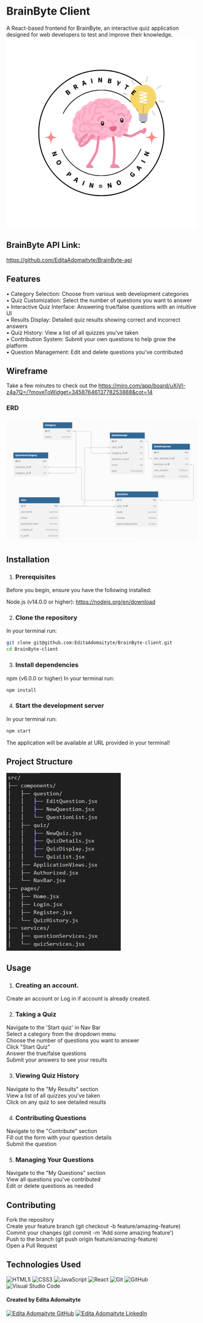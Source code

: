 # BrainByte Client

A React-based frontend for BrainByte, an interactive quiz application designed for web developers to test and improve their knowledge.
<img src="./src/pages/logo.png" alt="">


## BrainByte API Link:
https://github.com/EditaAdomaityte/BrainByte-api


## Features
<p></p>
• Category Selection: Choose from various web development categories<br>
• Quiz Customization: Select the number of questions you want to answer<br>
• Interactive Quiz Interface: Answering true/false questions with an intuitive UI<br>
• Results Display: Detailed quiz results showing correct and incorrect answers<br>
• Quiz History: View a list of all quizzes you've taken<br>
• Contribution System: Submit your own questions to help grow the platform<br>
• Question Management: Edit and delete questions you've contributed<br>
</p>

## Wireframe

Take a few minutes to check out the https://miro.com/app/board/uXjVI-z4a7Q=/?moveToWidget=3458764613778253888&cot=14

### ERD

<img src="./src/pages/ERD.png" alt="">


## Installation

1. ### Prerequisites
Before you begin, ensure you have the following installed:

Node.js (v14.0.0 or higher):
https://nodejs.org/en/download

2. ### Clone the repository
In your terminal run:
```sh
git clone git@github.com:EditaAdomaityte/BrainByte-client.git
cd BrainByte-client
```

3. ### Install dependencies
npm (v6.0.0 or higher) 
In your terminal run:
```sh
npm install
```

4. ### Start the development server
In your terminal run:
```sh
npm start
```
The application will be available at URL provided in your terminal!

## Project Structure
<img src="./src/pages/structure.png" alt="">


## Usage

1. ### Creating an account.
  Create an account or Log in if account is already created.
  
2. ### Taking a Quiz
<p>
Navigate to the 'Start quiz' in Nav Bar<br>
Select a category from the dropdown menu<br>
Choose the number of questions you want to answer<br>
Click "Start Quiz"<br>
Answer the true/false questions<br>
Submit your answers to see your results<br>
</p>

3. ### Viewing Quiz History
<p>
Navigate to the "My Results" section<br>
View a list of all quizzes you've taken<br>
Click on any quiz to see detailed results<br>
</p>

4. ### Contributing Questions
<p>
Navigate to the "Contribute" section<br>
Fill out the form with your question details<br>
Submit the question<br>
</p>

5. ### Managing Your Questions
<p>
Navigate to the "My Questions" section<br>
View all questions you've contributed<br>
Edit or delete questions as needed<br>
</p>

## Contributing
<p> 
Fork the repository<br>
Create your feature branch (git checkout -b feature/amazing-feature)<br>
Commit your changes (git commit -m 'Add some amazing feature')<br>
Push to the branch (git push origin feature/amazing-feature)<br>
Open a Pull Request<br>
</p>

## Technologies Used

![HTML5](https://img.shields.io/badge/html5%20-%23E34F26.svg?&style=for-the-badge&logo=html5&logoColor=white) ![CSS3](https://img.shields.io/badge/css3%20-%231572B6.svg?&style=for-the-badge&logo=css3&logoColor=white) ![JavaScript](https://img.shields.io/badge/javascript%20-%23323330.svg?&style=for-the-badge&logo=javascript&logoColor=%23F7DF1E) ![React](https://img.shields.io/badge/react%20-%2320232a.svg?&style=for-the-badge&logo=react&logoColor=%2361DAFB) ![Git](https://img.shields.io/badge/git%20-%23F05033.svg?&style=for-the-badge&logo=git&logoColor=white) ![GitHub](https://img.shields.io/badge/github%20-%23121011.svg?&style=for-the-badge&logo=github&logoColor=white) ![Visual Studio Code](https://img.shields.io/badge/VSCode%20-%23007ACC.svg?&style=for-the-badge&logo=visual-studio-code&logoColor=white)

#### Created by Edita Adomaityte

<a href="https://github.com/EditaAdomaityte" target="_blank"><img src="https://img.shields.io/badge/github%20-%23121011.svg?&style=for-the-badge&logo=github&logoColor=white" alt="Edita Adomaityte GitHub" style="height: auto !important;width: auto !important;" /></a> <a href="https://linkedin.com/in/edita-adomaityte" target="_blank"><img src="https://img.shields.io/badge/linkedin%20-%230077B5.svg?&style=for-the-badge&logo=linkedin&logoColor=white" alt="Edita Adomaityte LinkedIn" style="height: auto !important;width: auto !important;" /></a>